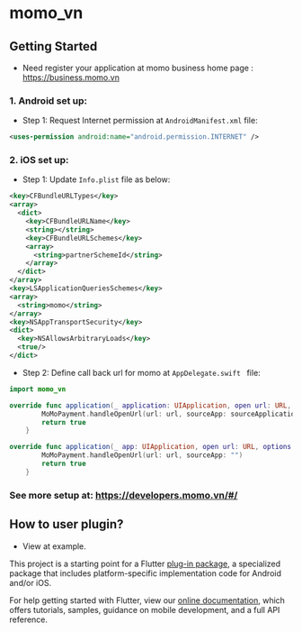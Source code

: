 # momo_vn

## Getting Started

* Need register your application at momo business home page : https://business.momo.vn

### 1. Android set up:
* Step 1: Request Internet permission at  ```AndroidManifest.xml``` file:
```xml
<uses-permission android:name="android.permission.INTERNET" />
```

### 2. iOS set up:
* Step 1: Update ```Info.plist``` file  as below:
```xml
<key>CFBundleURLTypes</key>
<array>
  <dict>
    <key>CFBundleURLName</key>
    <string></string>
    <key>CFBundleURLSchemes</key>
    <array>
      <string>partnerSchemeId</string>
    </array>
  </dict>
</array>
<key>LSApplicationQueriesSchemes</key>
<array>
  <string>momo</string>
</array>
<key>NSAppTransportSecurity</key>
<dict>
  <key>NSAllowsArbitraryLoads</key>
  <true/>
</dict>
```

* Step 2: Define call back url for momo  at ```AppDelegate.swift ``` file:
```swift
import momo_vn
```
```swift
override func application(_ application: UIApplication, open url: URL, sourceApplication: String?, annotation: Any) -> Bool {
        MoMoPayment.handleOpenUrl(url: url, sourceApp: sourceApplication!)
        return true
    }

override func application(_ app: UIApplication, open url: URL, options: [UIApplicationOpenURLOptionsKey : Any]) -> Bool {
        MoMoPayment.handleOpenUrl(url: url, sourceApp: "")
        return true
    }
```

### See more setup at: https://developers.momo.vn/#/

## How to user plugin?
* View at example.

This project is a starting point for a Flutter
[plug-in package](https://flutter.dev/developing-packages/),
a specialized package that includes platform-specific implementation code for
Android and/or iOS.

For help getting started with Flutter, view our 
[online documentation](https://flutter.dev/docs), which offers tutorials, 
samples, guidance on mobile development, and a full API reference.
